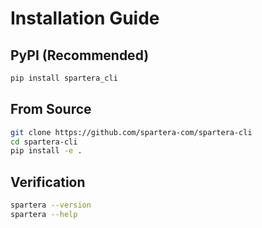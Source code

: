 # Installation Guide

## PyPI (Recommended)

```bash
pip install spartera_cli
```

## From Source

```bash
git clone https://github.com/spartera-com/spartera-cli
cd spartera-cli
pip install -e .
```

## Verification

```bash
spartera --version
spartera --help
```
